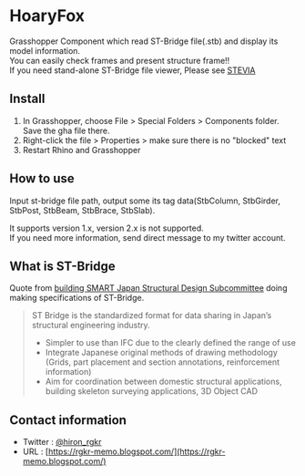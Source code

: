 # HoaryFox

Grasshopper Component which read ST-Bridge file(.stb) and display its model information.  
You can easily check frames and present structure frame!!  
If you need stand-alone ST-Bridge file viewer, Please see [STEVIA](https://github.com/hrntsm/STEVIA-Stb2U/wiki)

## Install

1. In Grasshopper, choose File > Special Folders > Components folder. Save the gha file there.
2. Right-click the file > Properties > make sure there is no "blocked" text
3. Restart Rhino and Grasshopper


## How to use

Input st-bridge file path, output some its tag data(StbColumn, StbGirder, StbPost, StbBeam, StbBrace, StbSlab).

It supports version 1.x, version 2.x is not supported.  
If you need more information, send direct message to my twitter account.


## What is ST-Bridge

Quote from [building SMART Japan Structural Design Subcommittee](https://en.building-smart.or.jp/meeting/buildall/structural-design/) doing making specifications of ST-Bridge.

> ST Bridge is the standardized format for data sharing in Japan’s structural engineering industry.
> + Simpler to use than IFC due to the clearly defined the range of use
> + Integrate Japanese original methods of drawing methodology (Grids, part placement and section annotations, reinforcement information)
> + Aim for coordination between domestic structural applications, building skeleton surveying applications, 3D Object CAD




## Contact information

+ Twitter : [@hiron_rgkr](https://twitter.com/hiron_rgkr)
+ URL : [https://rgkr-memo.blogspot.com/](https://rgkr-memo.blogspot.com/)
